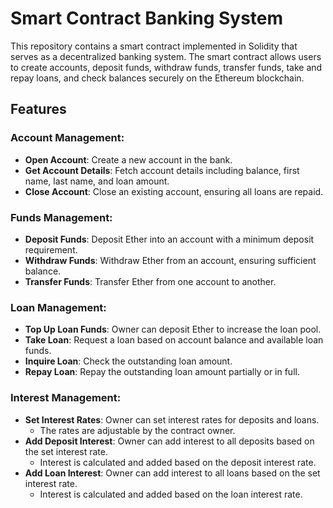 # Smart Contract Banking System

This repository contains a smart contract implemented in Solidity that serves as a decentralized banking system. The smart contract allows users to create accounts, deposit funds, withdraw funds, transfer funds, take and repay loans, and check balances securely on the Ethereum blockchain.

## Features

### Account Management:

- **Open Account**: Create a new account in the bank.
- **Get Account Details**: Fetch account details including balance, first name, last name, and loan amount.
- **Close Account**: Close an existing account, ensuring all loans are repaid.

### Funds Management:

- **Deposit Funds**: Deposit Ether into an account with a minimum deposit requirement.
- **Withdraw Funds**: Withdraw Ether from an account, ensuring sufficient balance.
- **Transfer Funds**: Transfer Ether from one account to another.

### Loan Management:

- **Top Up Loan Funds**: Owner can deposit Ether to increase the loan pool.
- **Take Loan**: Request a loan based on account balance and available loan funds.
- **Inquire Loan**: Check the outstanding loan amount.
- **Repay Loan**: Repay the outstanding loan amount partially or in full.

### Interest Management:

- **Set Interest Rates**: Owner can set interest rates for deposits and loans.
  - The rates are adjustable by the contract owner.
- **Add Deposit Interest**: Owner can add interest to all deposits based on the set interest rate.
  - Interest is calculated and added based on the deposit interest rate.
- **Add Loan Interest**: Owner can add interest to all loans based on the set interest rate.
  - Interest is calculated and added based on the loan interest rate.
